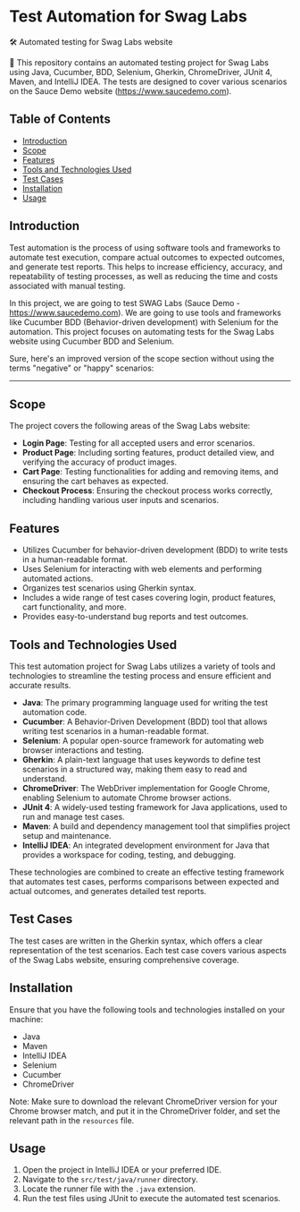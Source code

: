 # Test Automation for Swag Labs

🛠 Automated testing for Swag Labs website

📢 This repository contains an automated testing project for Swag Labs using Java, Cucumber, BDD, Selenium, Gherkin, ChromeDriver, JUnit 4, Maven, and IntelliJ IDEA. The tests are designed to cover various scenarios on the Sauce Demo website (https://www.saucedemo.com).

## Table of Contents
- [Introduction](#introduction)
- [Scope](#scope)
- [Features](#features)
- [Tools and Technologies Used](#tools-and-technologies-used)
- [Test Cases](#test-cases)
- [Installation](#installation)
- [Usage](#usage)


## Introduction
Test automation is the process of using software tools and frameworks to automate test execution, compare actual outcomes to expected outcomes, and generate test reports. This helps to increase efficiency, accuracy, and repeatability of testing processes, as well as reducing the time and costs associated with manual testing.

In this project, we are going to test SWAG Labs (Sauce Demo - https://www.saucedemo.com). We are going to use tools and frameworks like Cucumber BDD (Behavior-driven development) with Selenium for the automation. This project focuses on automating tests for the Swag Labs website using Cucumber BDD and Selenium.

Sure, here's an improved version of the scope section without using the terms "negative" or "happy" scenarios:

---

## Scope
The project covers the following areas of the Swag Labs website:
- **Login Page**: Testing for all accepted users and error scenarios.
- **Product Page**: Including sorting features, product detailed view, and verifying the accuracy of product images.
- **Cart Page**: Testing functionalities for adding and removing items, and ensuring the cart behaves as expected.
- **Checkout Process**: Ensuring the checkout process works correctly, including handling various user inputs and scenarios.

## Features
- Utilizes Cucumber for behavior-driven development (BDD) to write tests in a human-readable format.
- Uses Selenium for interacting with web elements and performing automated actions.
- Organizes test scenarios using Gherkin syntax.
- Includes a wide range of test cases covering login, product features, cart functionality, and more.
- Provides easy-to-understand bug reports and test outcomes.

## Tools and Technologies Used
This test automation project for Swag Labs utilizes a variety of tools and technologies to streamline the testing process and ensure efficient and accurate results.
- **Java**: The primary programming language used for writing the test automation code.
- **Cucumber**: A Behavior-Driven Development (BDD) tool that allows writing test scenarios in a human-readable format.
- **Selenium**: A popular open-source framework for automating web browser interactions and testing.
- **Gherkin**: A plain-text language that uses keywords to define test scenarios in a structured way, making them easy to read and understand.
- **ChromeDriver**: The WebDriver implementation for Google Chrome, enabling Selenium to automate Chrome browser actions.
- **JUnit 4**: A widely-used testing framework for Java applications, used to run and manage test cases.
- **Maven**: A build and dependency management tool that simplifies project setup and maintenance.
- **IntelliJ IDEA**: An integrated development environment for Java that provides a workspace for coding, testing, and debugging.

These technologies are combined to create an effective testing framework that automates test cases, performs comparisons between expected and actual outcomes, and generates detailed test reports.

## Test Cases
The test cases are written in the Gherkin syntax, which offers a clear representation of the test scenarios. Each test case covers various aspects of the Swag Labs website, ensuring comprehensive coverage.

## Installation
Ensure that you have the following tools and technologies installed on your machine:
- Java
- Maven
- IntelliJ IDEA
- Selenium
- Cucumber
- ChromeDriver

Note: Make sure to download the relevant ChromeDriver version for your Chrome browser match, and put it in the ChromeDriver folder, and set the relevant path in the `resources` file.

## Usage
1. Open the project in IntelliJ IDEA or your preferred IDE.
2. Navigate to the `src/test/java/runner` directory.
3. Locate the runner file with the `.java` extension.
4. Run the test files using JUnit to execute the automated test scenarios.


